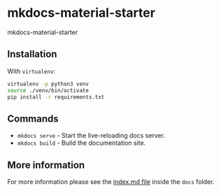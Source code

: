 # mkdocs-material-starter

mkdocs-material-starter

## Installation

With `virtualenv`:

```bash
virtualenv -p python3 venv
source ./venv/bin/activate
pip install -r requirements.txt
```

## Commands

* `mkdocs serve` - Start the live-reloading docs server.
* `mkdocs build` - Build the documentation site.

## More information

For more information please see the [index.md file](docs/index.md) inside
the `docs` folder.
